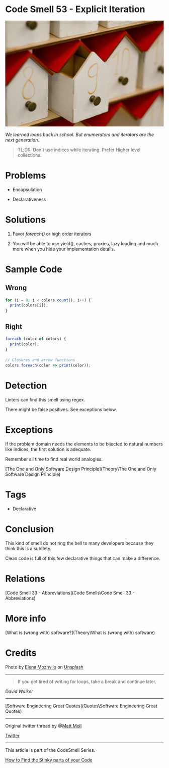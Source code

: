 # Code Smell 53 - Explicit Iteration

![Code Smell 53 - Explicit Iteration](elena-mozhvilo-LJ5ZYYZAOWo-unsplash.jpg)

*We learned loops back in school. But enumerators and iterators are the next generation.*

> TL;DR: Don't use indices while iterating. Prefer Higher level collections.

# Problems

- Encapsulation

- Declarativeness

# Solutions

1. Favor *foreach()* or high order iterators

2. You will be able to use yield(), caches, proxies, lazy loading and much more when you hide your implementation details.

# Sample Code

## Wrong

[Gist Url]: # (https://gist.github.com/mcsee/9277f66f0a09b0e01ab217a65f80fe61)
```javascript
for (i = 0; i < colors.count(), i++) {
  print(colors[i]);
}
```

## Right

[Gist Url]: # (https://gist.github.com/mcsee/c5640773e3691e2aa6ac6db27b5596bf)
```javascript
foreach (color of colors) {
  print(color);
}

// Closures and arrow functions
colors.foreach(color => print(color));
```

# Detection

Linters can find this smell using regex.

There might be false positives. See exceptions below.

# Exceptions

If the problem domain needs the elements to be bijected to natural numbers like indices, the first solution is adequate.

Remember all time to find real world analogies.

[The One and Only Software Design Principle](Theory\The One and Only Software Design Principle)

# Tags

- Declarative

# Conclusion

This kind of smell do not ring the bell to many developers because they think this is a subtlety. 

Clean code is full of this few declarative things that can make a difference.

# Relations

[Code Smell 33 - Abbreviations](Code Smells\Code Smell 33 - Abbreviations)

# More info

[What is (wrong with) software?](Theory\What is (wrong with) software)

# Credits

<span>Photo by [Elena Mozhvilo](https://unsplash.com/@miracleday) on [Unsplash](https://unsplash.com/s/photos/jack-in-the--box)</span>

* * *

> If you get tired of writing for loops, take a break and continue later.

_David Walker_
 
* * *
 
[Software Engineering Great Quotes](Quotes\Software Engineering Great Quotes)

* * *

Original twitter thread by @[Matt Moll](@MattCodeJourney)

[Twitter](https://twitter.com/1346193744178110465)

* * * 

This article is part of the CodeSmell Series.

[How to Find the Stinky parts of your Code]()